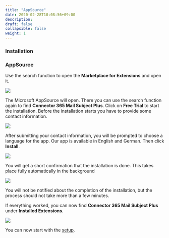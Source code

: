 ```yaml
---
title: "AppSource"
date: 2020-02-28T10:08:56+09:00
description: 
draft: false
collapsible: false
weight: 1
---
```

### Installation

### AppSource

Use the search function to open the **Marketplace for Extensions** and open it.

![](images/XRechnung/marketplacesuch.PNG)

The Microsoft AppSource will open. There you can use the search function again to find **Connector 365 Mail Subject Plus**. Click on **Free Trial** to start the installation. Before the installation starts you have to provide some contact information.

![](images/apps/mailattachmentsearch_CHANGE.PNG)

After submitting your contact information, you will be prompted to choose a language for the app. Our app is available in English and German. Then click **Install**.

![](images/XRechnung/xrechnungsprache.PNG)

You will get a short confirmation that the installation is done. This takes place fully automatically in the background

![](images/XRechnung/xrechnunginstallation.PNG)

You will not be notified about the completion of the installation, but the process should not take more than a few minutes.

If everything worked, you can now find **Connector 365 Mail Subject Plus** under **Installed Extensions**.

![](images/apps/subjectinstalledextensionen.PNG)

You can now start with the [setup](en-us/apps/mail-subject-plus/first-steps/setup/).

